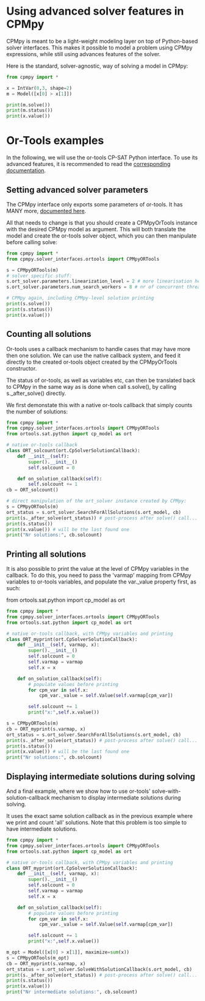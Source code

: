# Using advanced solver features in CPMpy

CPMpy is meant to be a light-weight modeling layer on top of Python-based solver interfaces. This makes it possible to model a problem using CPMpy expressions, while still using advances features of the solver.

Here is the standard, solver-agnostic, way of solving a model in CPMpy:

```python
from cpmpy import *

x = IntVar(0,3, shape=2)
m = Model([x[0] > x[1]])

print(m.solve())
print(m.status())
print(x.value())
```

# Or-Tools examples
In the following, we will use the or-tools CP-SAT Python interface. To use its advanced features, it is recommended to read the [corresponding documentation](https://developers.google.com/optimization/reference/python/sat/python/cp_model).

## Setting advanced solver parameters
The CPMpy interface only exports some parameters of or-tools. It has MANY more, [documented here](https://github.com/google/or-tools/blob/stable/ortools/sat/sat_parameters.proto]).

All that needs to change is that you should create a CPMpyOrTools instance with the desired CPMpy model as argument. This will both translate the model and create the or-tools solver object, which you can then manipulate before calling solve:

```python
from cpmpy import *
from cpmpy.solver_interfaces.ortools import CPMpyORTools

s = CPMpyORTools(m)
# solver specific stuff:
s.ort_solver.parameters.linearization_level = 2 # more linearisation heuristics
s.ort_solver.parameters.num_search_workers = 8 # nr of concurrent threads

# CPMpy again, including CPMpy-level solution printing
print(s.solve())
print(s.status())
print(x.value())
```

## Counting all solutions
Or-tools uses a callback mechanism to handle cases that may have more then one solution. We can use the native callback system, and feed it directly to the created or-tools object created by the CPMpyOrTools constructor.

The status of or-tools, as well as variables etc, can then be translated back to CPMpy in the same way as is done when call s.solve(), by calling s._after_solve() directly.

We first demonstate this with a native or-tools callback that simply counts the number of solutions:

```python
from cpmpy import *
from cpmpy.solver_interfaces.ortools import CPMpyORTools
from ortools.sat.python import cp_model as ort

# native or-tools callback
class ORT_solcount(ort.CpSolverSolutionCallback):
    def __init__(self):
        super().__init__()
        self.solcount = 0

    def on_solution_callback(self):
        self.solcount += 1
cb = ORT_solcount()

# direct manipulation of the ort_solver instance created by CPMpy:
s = CPMpyORTools(m)
ort_status = s.ort_solver.SearchForAllSolutions(s.ort_model, cb)
print(s._after_solve(ort_status)) # post-process after solve() call...
print(s.status())
print(x.value()) # will be the last found one
print("Nr solutions:", cb.solcount)
```

## Printing all solutions
It is also possible to print the value at the level of CPMpy variables in the callback. To do this, you need to pass the 'varmap' mapping from CPMpy variables to or-tools variables, and populate the var.\_value property first, as such:

from ortools.sat.python import cp_model as ort

```python
from cpmpy import *
from cpmpy.solver_interfaces.ortools import CPMpyORTools
from ortools.sat.python import cp_model as ort

# native or-tools callback, with CPMpy variables and printing
class ORT_myprint(ort.CpSolverSolutionCallback):
    def __init__(self, varmap, x):
        super().__init__()
        self.solcount = 0
        self.varmap = varmap
        self.x = x

    def on_solution_callback(self):
        # populate values before printing
        for cpm_var in self.x: 
            cpm_var._value = self.Value(self.varmap[cpm_var])

        self.solcount += 1
        print("x:",self.x.value())

s = CPMpyORTools(m)
cb = ORT_myprint(s.varmap, x)
ort_status = s.ort_solver.SearchForAllSolutions(s.ort_model, cb)
print(s._after_solve(ort_status)) # post-process after solve() call...
print(s.status())
print(x.value()) # will be the last found one
print("Nr solutions:", cb.solcount)
```

## Displaying intermediate solutions during solving
And a final example, where we show how to use or-tools' solve-with-solution-callback mechanism to display intermediate solutions during solving.

It uses the exact same solution callback as in the previous example where we print and count 'all' solutions. Note that this problem is too simple to have intermediate solutions.

```python
from cpmpy import *
from cpmpy.solver_interfaces.ortools import CPMpyORTools
from ortools.sat.python import cp_model as ort

# native or-tools callback, with CPMpy variables and printing
class ORT_myprint(ort.CpSolverSolutionCallback):
    def __init__(self, varmap, x):
        super().__init__()
        self.solcount = 0
        self.varmap = varmap
        self.x = x

    def on_solution_callback(self):
        # populate values before printing
        for cpm_var in self.x: 
            cpm_var._value = self.Value(self.varmap[cpm_var])

        self.solcount += 1
        print("x:",self.x.value())

m_opt = Model([x[0] > x[1]], maximize=sum(x))
s = CPMpyORTools(m_opt)
cb = ORT_myprint(s.varmap, x)
ort_status = s.ort_solver.SolveWithSolutionCallback(s.ort_model, cb)
print(s._after_solve(ort_status)) # post-process after solve() call...
print(s.status())
print(x.value())
print("Nr intermediate solutions:", cb.solcount)
